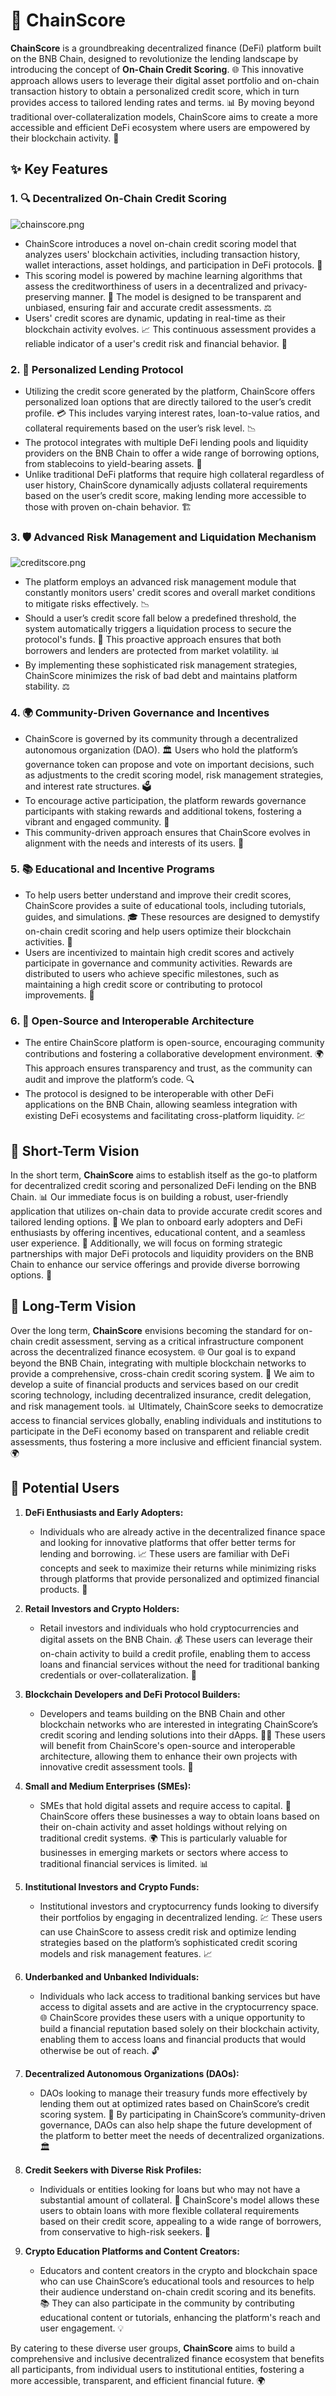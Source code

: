 # 🚀 ChainScore

**ChainScore** is a groundbreaking decentralized finance (DeFi) platform built on the BNB Chain, designed to revolutionize the lending landscape by introducing the concept of **On-Chain Credit Scoring**. 🌐 This innovative approach allows users to leverage their digital asset portfolio and on-chain transaction history to obtain a personalized credit score, which in turn provides access to tailored lending rates and terms. 📊 By moving beyond traditional over-collateralization models, ChainScore aims to create a more accessible and efficient DeFi ecosystem where users are empowered by their blockchain activity. 🔗

## ✨ Key Features

### 1. 🔍 Decentralized On-Chain Credit Scoring

![chainscore.png](https://cdn.dorahacks.io/static/files/1918c26a1c8b64e655412dc4529a93ef.png)

- ChainScore introduces a novel on-chain credit scoring model that analyzes users' blockchain activities, including transaction history, wallet interactions, asset holdings, and participation in DeFi protocols. 💼
- This scoring model is powered by machine learning algorithms that assess the creditworthiness of users in a decentralized and privacy-preserving manner. 🤖 The model is designed to be transparent and unbiased, ensuring fair and accurate credit assessments. ⚖️
- Users' credit scores are dynamic, updating in real-time as their blockchain activity evolves. 📈 This continuous assessment provides a reliable indicator of a user's credit risk and financial behavior. 🧩

### 2. 🤝 Personalized Lending Protocol

- Utilizing the credit score generated by the platform, ChainScore offers personalized loan options that are directly tailored to the user’s credit profile. 💳 This includes varying interest rates, loan-to-value ratios, and collateral requirements based on the user’s risk level. 📉
- The protocol integrates with multiple DeFi lending pools and liquidity providers on the BNB Chain to offer a wide range of borrowing options, from stablecoins to yield-bearing assets. 🏦
- Unlike traditional DeFi platforms that require high collateral regardless of user history, ChainScore dynamically adjusts collateral requirements based on the user’s credit score, making lending more accessible to those with proven on-chain behavior. 🏗️

### 3. 🛡️ Advanced Risk Management and Liquidation Mechanism

![creditscore.png](https://cdn.dorahacks.io/static/files/1918f50e31d02d03b34462d47bfbbf84.png)

- The platform employs an advanced risk management module that constantly monitors users' credit scores and overall market conditions to mitigate risks effectively. 📉
- Should a user’s credit score fall below a predefined threshold, the system automatically triggers a liquidation process to secure the protocol's funds. 🔔 This proactive approach ensures that both borrowers and lenders are protected from market volatility. 📊
- By implementing these sophisticated risk management strategies, ChainScore minimizes the risk of bad debt and maintains platform stability. ⚖️

### 4. 🌍 Community-Driven Governance and Incentives

- ChainScore is governed by its community through a decentralized autonomous organization (DAO). 🏛️ Users who hold the platform’s governance token can propose and vote on important decisions, such as adjustments to the credit scoring model, risk management strategies, and interest rate structures. 🗳️
- To encourage active participation, the platform rewards governance participants with staking rewards and additional tokens, fostering a vibrant and engaged community. 🎉
- This community-driven approach ensures that ChainScore evolves in alignment with the needs and interests of its users. 💬

### 5. 📚 Educational and Incentive Programs

- To help users better understand and improve their credit scores, ChainScore provides a suite of educational tools, including tutorials, guides, and simulations. 🎓 These resources are designed to demystify on-chain credit scoring and help users optimize their blockchain activities. 📘
- Users are incentivized to maintain high credit scores and actively participate in governance and community activities. Rewards are distributed to users who achieve specific milestones, such as maintaining a high credit score or contributing to protocol improvements. 🏅

### 6. 🔗 Open-Source and Interoperable Architecture

- The entire ChainScore platform is open-source, encouraging community contributions and fostering a collaborative development environment. 🌍 This approach ensures transparency and trust, as the community can audit and improve the platform’s code. 🔍
- The protocol is designed to be interoperable with other DeFi applications on the BNB Chain, allowing seamless integration with existing DeFi ecosystems and facilitating cross-platform liquidity. 💹

## 🎯 Short-Term Vision

In the short term, **ChainScore** aims to establish itself as the go-to platform for decentralized credit scoring and personalized DeFi lending on the BNB Chain. 📊 Our immediate focus is on building a robust, user-friendly application that utilizes on-chain data to provide accurate credit scores and tailored lending options. 🚀 We plan to onboard early adopters and DeFi enthusiasts by offering incentives, educational content, and a seamless user experience. 🤝 Additionally, we will focus on forming strategic partnerships with major DeFi protocols and liquidity providers on the BNB Chain to enhance our service offerings and provide diverse borrowing options. 🔗

## 🌟 Long-Term Vision

Over the long term, **ChainScore** envisions becoming the standard for on-chain credit assessment, serving as a critical infrastructure component across the decentralized finance ecosystem. 🌐 Our goal is to expand beyond the BNB Chain, integrating with multiple blockchain networks to provide a comprehensive, cross-chain credit scoring system. 🔄 We aim to develop a suite of financial products and services based on our credit scoring technology, including decentralized insurance, credit delegation, and risk management tools. 📊 Ultimately, ChainScore seeks to democratize access to financial services globally, enabling individuals and institutions to participate in the DeFi economy based on transparent and reliable credit assessments, thus fostering a more inclusive and efficient financial system. 🌍

## 👥 Potential Users

1. **DeFi Enthusiasts and Early Adopters:**
   - Individuals who are already active in the decentralized finance space and looking for innovative platforms that offer better terms for lending and borrowing. 📈 These users are familiar with DeFi concepts and seek to maximize their returns while minimizing risks through platforms that provide personalized and optimized financial products. 💼

1. **Retail Investors and Crypto Holders:**
   - Retail investors and individuals who hold cryptocurrencies and digital assets on the BNB Chain. 💰 These users can leverage their on-chain activity to build a credit profile, enabling them to access loans and financial services without the need for traditional banking credentials or over-collateralization. 🏦

1. **Blockchain Developers and DeFi Protocol Builders:**
   - Developers and teams building on the BNB Chain and other blockchain networks who are interested in integrating ChainScore’s credit scoring and lending solutions into their dApps. 👨‍💻 These users will benefit from ChainScore's open-source and interoperable architecture, allowing them to enhance their own projects with innovative credit assessment tools. 🔧

1. **Small and Medium Enterprises (SMEs):**
   - SMEs that hold digital assets and require access to capital. 💼 ChainScore offers these businesses a way to obtain loans based on their on-chain activity and asset holdings without relying on traditional credit systems. 🌍 This is particularly valuable for businesses in emerging markets or sectors where access to traditional financial services is limited. 📊

1. **Institutional Investors and Crypto Funds:**
   - Institutional investors and cryptocurrency funds looking to diversify their portfolios by engaging in decentralized lending. 💹 These users can use ChainScore to assess credit risk and optimize lending strategies based on the platform’s sophisticated credit scoring models and risk management features. 📈

1. **Underbanked and Unbanked Individuals:**
   - Individuals who lack access to traditional banking services but have access to digital assets and are active in the cryptocurrency space. 🌐 ChainScore provides these users with a unique opportunity to build a financial reputation based solely on their blockchain activity, enabling them to access loans and financial products that would otherwise be out of reach. 🔓

1. **Decentralized Autonomous Organizations (DAOs):**
   - DAOs looking to manage their treasury funds more effectively by lending them out at optimized rates based on ChainScore’s credit scoring system. 🤖 By participating in ChainScore’s community-driven governance, DAOs can also help shape the future development of the platform to better meet the needs of decentralized organizations. 🏛️

1. **Credit Seekers with Diverse Risk Profiles:**
   - Individuals or entities looking for loans but who may not have a substantial amount of collateral. 🏦 ChainScore's model allows these users to obtain loans with more flexible collateral requirements based on their credit score, appealing to a wide range of borrowers, from conservative to high-risk seekers. 🎯

1. **Crypto Education Platforms and Content Creators:**
   - Educators and content creators in the crypto and blockchain space who can use ChainScore’s educational tools and resources to help their audience understand on-chain credit scoring and its benefits. 📚 They can also participate in the community by contributing educational content or tutorials, enhancing the platform's reach and user engagement. 💡

By catering to these diverse user groups, **ChainScore** aims to build a comprehensive and inclusive decentralized finance ecosystem that benefits all participants, from individual users to institutional entities, fostering a more accessible, transparent, and efficient financial future. 🌍